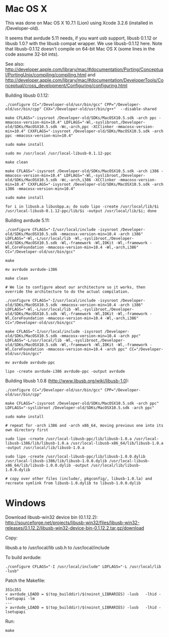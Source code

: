 # Mac OS X #

This was done on Mac OS X 10.7.1 (Lion) using Xcode 3.2.6 (installed in /Developer-old).

It seems that avrdude 5.11 needs, if you want usb support, libusb 0.1.12 or libusb 1.0.? with the libusb compat wrapper.  We use libusb-0.1.12 here.  Note that libusb-0.1.12 doesn't compile on 64-bit Mac OS X (some lines in the code assume 32-bit ints).

See also: http://developer.apple.com/library/mac/#documentation/Porting/Conceptual/PortingUnix/compiling/compiling.html and http://developer.apple.com/library/mac/#documentation/DeveloperTools/Conceptual/cross_development/Configuring/configuring.html

Building libusb 0.1.12:

```
./configure CC="/Developer-old/usr/bin/gcc" CPP="/Developer-old/usr/bin/cpp" CXX="/Developer-old/usr/bin/g++"  --disable-shared

make CFLAGS="-isysroot /Developer-old/SDKs/MacOSX10.5.sdk -arch ppc -mmacosx-version-min=10.4" LDFLAGS="-Wl,-syslibroot,/Developer-old/SDKs/MacOSX10.5.sdk -Wc,-arch,ppc -XCClinker -mmacosx-version-min=10.4" CXXFLAGS="-isysroot /Developer-old/SDKs/MacOSX10.5.sdk -arch ppc -mmacosx-version-min=10.4"

sudo make install

sudo mv /usr/local /usr/local-libusb-0.1.12-ppc

make clean

make CFLAGS="-isysroot /Developer-old/SDKs/MacOSX10.5.sdk -arch i386 -mmacosx-version-min=10.4" LDFLAGS="-Wl,-syslibroot,/Developer-old/SDKs/MacOSX10.5.sdk -Wc,-arch,i386 -XCClinker -mmacosx-version-min=10.4" CXXFLAGS="-isysroot /Developer-old/SDKs/MacOSX10.5.sdk -arch i386 -mmacosx-version-min=10.4"

sudo make install

for i in libusb.a libusbpp.a; do sudo lipo -create /usr/local/lib/$i /usr/local-libusb-0.1.12-ppc/lib/$i -output /usr/local/lib/$i; done
```


Building avrdude 5.11:

```
./configure CFLAGS="-I/usr/local/include -isysroot /Developer-old/SDKs/MacOSX10.5.sdk -mmacosx-version-min=10.4 -arch i386" LDFLAGS="-Wl,-L/usr/local/lib -Wl,-syslibroot,/Developer-old/SDKs/MacOSX10.5.sdk -Wl,-framework -Wl,IOKit -Wl,-framework -Wl,CoreFoundation -mmacosx-version-min=10.4 -Wl,-arch,i386" CC="/Developer-old/usr/bin/gcc"

make

mv avrdude avrdude-i386

make clean

# We lie to configure about our architecture so it works, then override the architecture to do the actual compilation.

./configure CFLAGS="-I/usr/local/include -isysroot /Developer-old/SDKs/MacOSX10.5.sdk -mmacosx-version-min=10.4 -arch i386" LDFLAGS="-Wl,-L/usr/local/lib -Wl,-syslibroot,/Developer-old/SDKs/MacOSX10.5.sdk -Wl,-framework -Wl,IOKit -Wl,-framework -Wl,CoreFoundation -mmacosx-version-min=10.4 -Wl,-arch,i386" CC="/Developer-old/usr/bin/gcc"

make CFLAGS="-I/usr/local/include -isysroot /Developer-old/SDKs/MacOSX10.5.sdk -mmacosx-version-min=10.4 -arch ppc" LDFLAGS="-L/usr/local/lib -Wl,-syslibroot,/Developer-old/SDKs/MacOSX10.5.sdk -Wl,-framework -Wl,IOKit -Wl,-framework -Wl,CoreFoundation -mmacosx-version-min=10.4 -arch ppc" CC="/Developer-old/usr/bin/gcc" 

mv avrdude avrdude-ppc

lipo -create avrdude-i386 avrdude-ppc -output avrdude
```



Building libusb 1.0.8 (http://www.libusb.org/wiki/libusb-1.0):

```
./configure CC="/Developer-old/usr/bin/gcc" CPP="/Developer-old/usr/bin/cpp"

make CFLAGS="-isysroot /Developer-old/SDKs/MacOSX10.5.sdk -arch ppc" LDFLAGS="-syslibroot /Developer-old/SDKs/MacOSX10.5.sdk -arch ppc"

sudo make install

# repeat for -arch i386 and -arch x86_64, moving previous one into its own directory first

sudo lipo -create /usr/local-libusb-ppc/lib/libusb-1.0.a /usr/local-libusb-i386/lib/libusb-1.0.a /usr/local-libusb-x86_64/lib/libusb-1.0.a -output /usr/local/lib/libusb-1.0.a

sudo lipo -create /usr/local-libusb-ppc/lib/libusb-1.0.0.dylib /usr/local-libusb-i386/lib/libusb-1.0.0.dylib /usr/local-libusb-x86_64/lib/libusb-1.0.0.dylib -output /usr/local/lib/libusb-1.0.0.dylib

# copy over other files (include/, pkgconfig/, libusb-1.0.la) and recreate symlink from libusb-1.0.dylib to libusb-1.0.0.dylib
```

# Windows #

Download libusb-win32 device bin (0.1.12.2): http://sourceforge.net/projects/libusb-win32/files/libusb-win32-releases/0.1.12.2/libusb-win32-device-bin-0.1.12.2.tar.gz/download

Copy:

libusb.a to /usr/local/lib
usb.h to /usr/local/include

To build avrdude:
```
./configure CFLAGS="-I /usr/local/include" LDFLAGS="-L /usr/local/lib -lusb"
```

Patch the Makefile:

```
351c351
< avrdude_LDADD = $(top_builddir)/$(noinst_LIBRARIES) -lusb   -lhid -lsetupapi -lm
---
> avrdude_LDADD = $(top_builddir)/$(noinst_LIBRARIES) -lusb   -lhid -lsetupapi
```

Run:

```
make
```